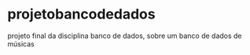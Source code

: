 # projetobancodedados
projeto final da disciplina banco de dados, sobre um banco de dados de músicas
